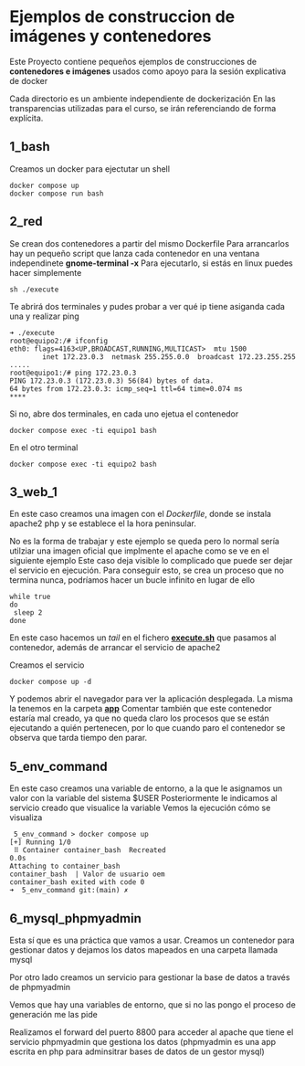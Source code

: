 # Ejemplos de construccion de imágenes y contenedores

Este Proyecto contiene pequeños ejemplos de construcciones de **contenedores e imágenes** usados como apoyo para la sesión explicativa de docker

Cada directorio es un ambiente independiente de dockerización
En las transparencias utilizadas para el curso, se irán referenciando de forma explícita.


## 1_bash

Creamos un docker para ejectutar un shell
```shell
docker compose up
docker compose run bash
```

## 2_red
Se crean dos contenedores a partir del mismo Dockerfile
Para arrancarlos hay un pequeño script que lanza cada contenedor en una ventana independinete **gnome-terminal -x**
Para ejecutarlo, si estás en linux puedes hacer simplemente
```shell
sh ./execute
```
Te abrirá dos terminales y pudes probar  a ver qué ip tiene asiganda cada una y realizar ping
```shell
➜ ./execute 
root@equipo2:/# ifconfig
eth0: flags=4163<UP,BROADCAST,RUNNING,MULTICAST>  mtu 1500
        inet 172.23.0.3  netmask 255.255.0.0  broadcast 172.23.255.255
.....
root@equipo1:/# ping 172.23.0.3
PING 172.23.0.3 (172.23.0.3) 56(84) bytes of data.
64 bytes from 172.23.0.3: icmp_seq=1 ttl=64 time=0.074 ms
****
```
Si no, abre dos terminales, en cada uno ejetua el contenedor   
```shell
docker compose exec -ti equipo1 bash
```
En el otro terminal  
```shell
docker compose exec -ti equipo2 bash
```

## 3_web_1
En este caso creamos una imagen con el *Dockerfile*, donde se instala apache2 php y se establece el la hora peninsular.

No es la forma de trabajar y este ejemplo se queda pero lo normal sería utilziar una imagen oficial que implmente el apache como se ve en el siguiente ejemplo
Este caso deja visible lo complicado que puede ser dejar el servicio en ejecución.
Para conseguir esto, se crea un proceso que no termina nunca, podríamos hacer un bucle infinito en lugar de ello
```shell
while true
do
 sleep 2
done
```
En este caso hacemos un *tail* en el fichero [**execute.sh**](./3_web_1/execute.sh) que pasamos al contenedor, además de arrancar el servicio de apache2

Creamos el servicio 
```shell
docker compose up -d 
```
Y podemos abrir el navegador para ver la aplicación desplegada. La misma la tenemos en la carpeta **[app](./3_web_1/app)**
Comentar también que este contenedor estaría mal creado, ya que no queda claro los procesos que se están ejecutando a quién pertenecen, por lo que cuando paro el contenedor se observa que tarda tiempo den parar.

## 5_env_command
En este caso creamos una variable de entorno, a la que le asignamos un valor con la variable del sistema $USER
Posteriormente le indicamos al servicio creado que visualice la variable
Vemos la ejecución cómo se visualiza

```shell
 5_env_command > docker compose up
[+] Running 1/0
 ⠿ Container container_bash  Recreated                                                                       0.0s
Attaching to container_bash
container_bash  | Valor de usuario oem
container_bash exited with code 0
➜  5_env_command git:(main) ✗ 
```


## 6_mysql_phpmyadmin
Esta sí que es una práctica que vamos a usar. Creamos un contenedor para gestionar datos y dejamos los datos mapeados en una carpeta llamada mysql

Por otro lado creamos un servicio para gestionar la base de datos a través de phpmyadmin

Vemos que hay una variables de entorno, que si no las pongo el proceso de generación me las pide

Realizamos el forward del puerto 8800 para acceder al apache que tiene el servicio phpmyadmin que gestiona los datos (phpmyadmin es una app escrita en php para adminsitrar bases de datos de un gestor mysql)


